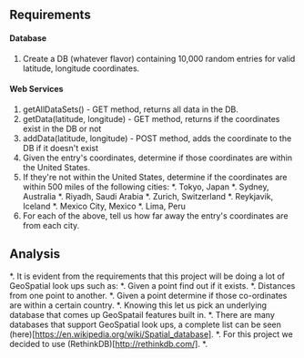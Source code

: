 ## Requirements

#### Database
1. Create a DB (whatever flavor) containing 10,000 random entries for valid latitude, longitude coordinates. 

#### Web Services

1. getAllDataSets() - GET method, returns all data in the DB.
1. getData(latitude, longitude) - GET method, returns if the coordinates exist in the DB or not
1. addData(latitude, longitude) - POST method, adds the coordinate to the DB if it doesn't exist
1. Given the entry's coordinates, determine if those coordinates are within the United States.
1. If they're not within the United States, determine if the coordinates are within 500 miles of the following cities:
	*. Tokyo, Japan
	*. Sydney, Australia
	*. Riyadh, Saudi Arabia
	*. Zurich, Switzerland
	*. Reykjavik, Iceland
	*. Mexico City, Mexico
	*. Lima, Peru
1. For each of the above, tell us how far away the entry's coordinates are from each city.


## Analysis

*. It is evident from the requirements that this project will be doing a lot of GeoSpatial look ups such as:
	*. Given a point find out if it exists.
	*. Distances from one point to another.
	*. Given a point determine if those co-ordinates are within a certain country.
*. Knowing this let us pick an underlying database that comes up GeoSpatail features built in.
	*. There are many databases that support GeoSpatial look ups, a complete list can be seen (here)[https://en.wikipedia.org/wiki/Spatial_database].
	*. For this project we decided to use (RethinkDB)[http://rethinkdb.com/].
		*. 	


